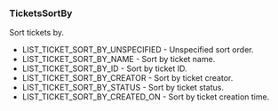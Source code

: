 ### TicketsSortBy
Sort tickets by.

- LIST_TICKET_SORT_BY_UNSPECIFIED - Unspecified sort order.
- LIST_TICKET_SORT_BY_NAME - Sort by ticket name.
- LIST_TICKET_SORT_BY_ID - Sort by ticket ID.
- LIST_TICKET_SORT_BY_CREATOR - Sort by ticket creator.
- LIST_TICKET_SORT_BY_STATUS - Sort by ticket status.
- LIST_TICKET_SORT_BY_CREATED_ON - Sort by ticket creation time.
